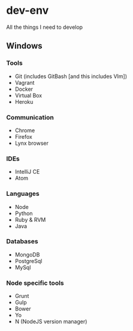 # dev-env
All the things I need to develop

## Windows

### Tools
- Git (includes GitBash [and this includes VIm])
- Vagrant
- Docker
- Virtual Box
- Heroku

### Communication
- Chrome
- Firefox
- Lynx browser

### IDEs
- IntelliJ CE
- Atom

### Languages
- Node
- Python
- Ruby & RVM
- Java

### Databases
- MongoDB
- PostgreSql
- MySql

### Node specific tools
- Grunt
- Gulp
- Bower
- Yo
- N (NodeJS version manager)
